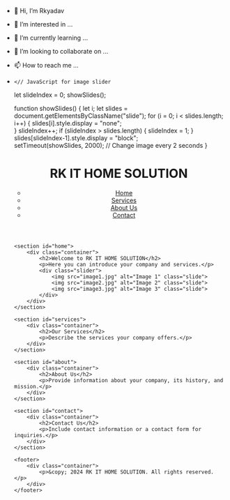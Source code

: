 - 👋 Hi, I’m Rkyadav
- 👀 I’m interested in ...
- 🌱 I’m currently learning ...
- 💞️ I’m looking to collaborate on ...
- 📫 How to reach me ...

-   <!---
-  Rkyadav1234567/Rkyadav1234567 is a ✨ special ✨ repository because its `README.md` (this file) appears on your GitHub profile.
-  You can click the Preview link to take a look at your changes.
--->
body {
    font-family: Arial, sans-serif;
    line-height: 1.6;
    background: linear-gradient(to bottom, #f4f4f4, #ccc); /* Gradient background */
}

header {
    background: #333; /* Dark background for header */
    color: #fff;
    padding: 20px 0;
}

/* Rest of your CSS styles... */
<!DOCTYPE html>
<html lang="en">
<head>
    <meta charset="UTF-8">
    <meta name="viewport" content="width=device-width, initial-scale=1.0">
    <title>RK IT HOME SOLUTION</title>
    </* Reset default browser styles */
* {
    margin: 0;
    padding: 0;
    box-sizing: border-box;
}

/* Global styles */
body {
    font-family: Arial, sans-serif;
    line-height: 1.6;
    background-color: #f4f4f4;
}

.container {
    max-width: 1200px;
    margin: 0 auto;
    padding: 0 20px;
}

header {
    background-color: #333;
    color: #fff;
    padding: 20px 0;
}

header h1 {
    font-size: 24px;
}

nav ul {
    list-style: none;
}

nav ul li {
    display: inline;
    margin-right: 20px;
}

nav ul li a {
    color: #fff;
    text-decoration: none;
}

nav ul li a:hover {
    text-decoration: underline;
}

section {
    padding: 40px 0;
}

section h2 {
    font-size: 32px;
    margin-bottom: 20px;
}

footer {
    background-color: #333;
    color: #fff;
    padding: 20px 0;
    text-align: center;
}
> <!-- Link to your CSS file -->
    <// JavaScript for image slider
let slideIndex = 0;
showSlides();

function showSlides() {
    let i;
    let slides = document.getElementsByClassName("slide");
    for (i = 0; i < slides.length; i++) {
        slides[i].style.display = "none";  
    }
    slideIndex++;
    if (slideIndex > slides.length) {
        slideIndex = 1;
    }    
    slides[slideIndex-1].style.display = "block";  
    setTimeout(showSlides, 2000); // Change image every 2 seconds
}
> <!-- Link to your JavaScript file -->
</head>
<body>
    <header>
        <div class="container">
            <h1>RK IT HOME SOLUTION</h1>
            <nav>
                <ul>
                    <li><a href="#home">Home</a></li>
                    <li><a href="#services">Services</a></li>
                    <li><a href="#about">About Us</a></li>
                    <li><a href="#contact">Contact</a></li>
                </ul>
            </nav>
        </div>
    </header>

    <section id="home">
        <div class="container">
            <h2>Welcome to RK IT HOME SOLUTION</h2>
            <p>Here you can introduce your company and services.</p>
            <div class="slider">
                <img src="image1.jpg" alt="Image 1" class="slide">
                <img src="image2.jpg" alt="Image 2" class="slide">
                <img src="image3.jpg" alt="Image 3" class="slide">
            </div>
        </div>
    </section>

    <section id="services">
        <div class="container">
            <h2>Our Services</h2>
            <p>Describe the services your company offers.</p>
        </div>
    </section>

    <section id="about">
        <div class="container">
            <h2>About Us</h2>
            <p>Provide information about your company, its history, and mission.</p>
        </div>
    </section>

    <section id="contact">
        <div class="container">
            <h2>Contact Us</h2>
            <p>Include contact information or a contact form for inquiries.</p>
        </div>
    </section>

    <footer>
        <div class="container">
            <p>&copy; 2024 RK IT HOME SOLUTION. All rights reserved.</p>
        </div>
    </footer>
</body>
</html>

